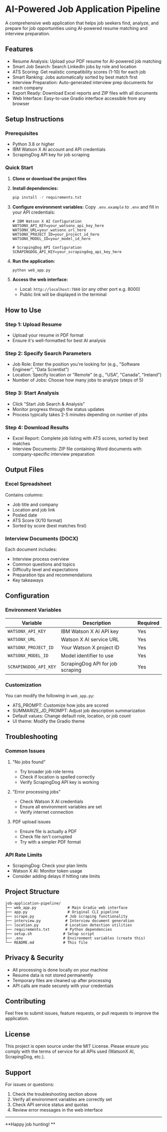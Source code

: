 # AI-Powered Job Application Pipeline

A comprehensive web application that helps job seekers find, analyze, and prepare for job opportunities using AI-powered resume matching and interview preparation.

##  Features

- Resume Analysis: Upload your PDF resume for AI-powered job matching
- Smart Job Search: Search LinkedIn jobs by role and location
- ATS Scoring: Get realistic compatibility scores (1-10) for each job
- Smart Ranking: Jobs automatically sorted by best match first
- Interview Preparation: Auto-generated interview prep documents for each company
- Export Ready: Download Excel reports and ZIP files with all documents
- Web Interface: Easy-to-use Gradio interface accessible from any browser

##  Setup Instructions

### Prerequisites

- Python 3.8 or higher
- IBM Watson X AI account and API credentials
- ScrapingDog API key for job scraping

### Quick Start

1. **Clone or download the project files**

2. **Install dependencies:**
   ```bash
   pip install -r requirements.txt
   ```

3. **Configure environment variables:**
   Copy `.env.example` to `.env` and fill in your API credentials:
   ```env
   # IBM Watson X AI Configuration
   WATSONX_API_KEY=your_watsonx_api_key_here
   WATSONX_URL=your_watsonx_url_here
   WATSONX_PROJECT_ID=your_project_id_here
   WATSONX_MODEL_ID=your_model_id_here

   # ScrapingDog API Configuration
   SCRAPINGDOG_API_KEY=your_scrapingdog_api_key_here
   ```

4. **Run the application:**
   ```bash
   python web_app.py
   ```

5. **Access the web interface:**
   - Local: `http://localhost:7860` (or any other port e.g. 8000)
   - Public link will be displayed in the terminal

##  How to Use

### Step 1: Upload Resume
- Upload your resume in PDF format
- Ensure it's well-formatted for best AI analysis

### Step 2: Specify Search Parameters
- Job Role: Enter the position you're looking for (e.g., "Software Engineer", "Data Scientist")
- Location: Specify location or "Remote" (e.g., "USA", "Canada", "Ireland")
- Number of Jobs: Choose how many jobs to analyze (steps of 5)

### Step 3: Start Analysis
- Click "Start Job Search & Analysis"
- Monitor progress through the status updates
- Process typically takes 2-5 minutes depending on number of jobs

### Step 4: Download Results
- Excel Report: Complete job listing with ATS scores, sorted by best matches
- Interview Documents: ZIP file containing Word documents with company-specific interview preparation

##  Output Files

### Excel Spreadsheet
Contains columns:
- Job title and company
- Location and job link
- Posted date
- ATS Score (X/10 format)
- Sorted by score (best matches first)

### Interview Documents (DOCX)
Each document includes:
- Interview process overview
- Common questions and topics
- Difficulty level and expectations
- Preparation tips and recommendations
- Key takeaways

## Configuration

### Environment Variables

| Variable | Description | Required |
|----------|-------------|----------|
| `WATSONX_API_KEY` | IBM Watson X AI API key | Yes |
| `WATSONX_URL` | Watson X AI service URL | Yes |
| `WATSONX_PROJECT_ID` | Your Watson X project ID | Yes |
| `WATSONX_MODEL_ID` | Model identifier to use | Yes |
| `SCRAPINGDOG_API_KEY` | ScrapingDog API for job scraping | Yes |

### Customization

You can modify the following in `web_app.py`:
- ATS_PROMPT: Customize how jobs are scored
- SUMMARIZE_JD_PROMPT: Adjust job description summarization
- Default values: Change default role, location, or job count
- UI theme: Modify the Gradio theme

##  Troubleshooting

### Common Issues

1. "No jobs found"
   - Try broader job role terms
   - Check if location is spelled correctly
   - Verify ScrapingDog API key is working

2. "Error processing jobs"
   - Check Watson X AI credentials
   - Ensure all environment variables are set
   - Verify internet connection

3. PDF upload issues
   - Ensure file is actually a PDF
   - Check file isn't corrupted
   - Try with a simpler PDF format

### API Rate Limits
- ScrapingDog: Check your plan limits
- Watson X AI: Monitor token usage
- Consider adding delays if hitting rate limits

##  Project Structure

```
job-application-pipeline/
├── web_app.py              # Main Gradio web interface
├── app.py                  # Original CLI pipeline
├── scrape.py              # Job scraping functionality
├── interview.py           # Interview document generation
├── location.py            # Location detection utilities
├── requirements.txt       # Python dependencies
├── setup.sh              # Setup script
├── .env                  # Environment variables (create this)
└── README.md             # This file
```

##  Privacy & Security

- All processing is done locally on your machine
- Resume data is not stored permanently
- Temporary files are cleaned up after processing
- API calls are made securely with your credentials

##  Contributing

Feel free to submit issues, feature requests, or pull requests to improve the application.

##  License

This project is open source under the MIT License. Please ensure you comply with the terms of service for all APIs used (WatsonX AI, ScrapingDog, etc.).

## Support

For issues or questions:
1. Check the troubleshooting section above
2. Verify all environment variables are correctly set
3. Check API service status and quotas
4. Review error messages in the web interface

---

**Happy job hunting! **
